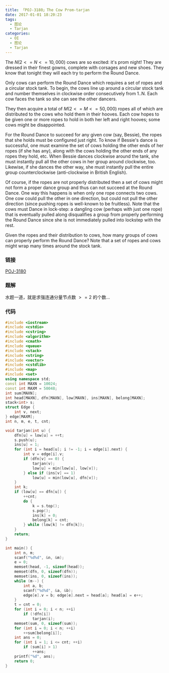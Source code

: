 ```yaml
---
title: 「POJ-3180」The Cow Prom-tarjan
date: 2017-01-01 18:20:23
tags:
  - 图论
  - Tarjan
categories:
  - OI
  - 图论
  - Tarjan
---
```

The $N (2 <= N <= 10,000)$ cows are so excited: it's prom night! They are dressed in their finest gowns, complete with corsages and new shoes. They know that tonight they will each try to perform the Round Dance.

Only cows can perform the Round Dance which requires a set of ropes and a circular stock tank. To begin, the cows line up around a circular stock tank and number themselves in clockwise order consecutively from 1..N. Each cow faces the tank so she can see the other dancers.
<!-- more -->
They then acquire a total of $M (2 <= M <= 50,000)$ ropes all of which are distributed to the cows who hold them in their hooves. Each cow hopes to be given one or more ropes to hold in both her left and right hooves; some cows might be disappointed.

For the Round Dance to succeed for any given cow (say, Bessie), the ropes that she holds must be configured just right. To know if Bessie's dance is successful, one must examine the set of cows holding the other ends of her ropes (if she has any), along with the cows holding the other ends of any ropes they hold, etc. When Bessie dances clockwise around the tank, she must instantly pull all the other cows in her group around clockwise, too. Likewise,
if she dances the other way, she must instantly pull the entire group counterclockwise (anti-clockwise in British English).

Of course, if the ropes are not properly distributed then a set of cows might not form a proper dance group and thus can not succeed at the Round Dance. One way this happens is when only one rope connects two cows. One cow could pull the other in one direction, but could not pull the other direction (since pushing ropes is well-known to be fruitless). Note that the cows must Dance in lock-step: a dangling cow (perhaps with just one rope) that is eventually pulled along disqualifies a group from properly performing the Round Dance since she is not immediately pulled into lockstep with the rest.

Given the ropes and their distribution to cows, how many groups of cows can properly perform the Round Dance? Note that a set of ropes and cows might wrap many times around the stock tank.
### 链接
[POJ-3180](http://poj.org/problem?id=3180)
### 题解
水题一道，就是求强连通分量节点数 $>=2$ 的个数...
### 代码
``` cpp
#include <iostream>
#include <cstdio>
#include <cstring>
#include <algorithm>
#include <cmath>
#include <queue>
#include <stack>
#include <string>
#include <vector>
#include <cstdlib>
#include <map>
#include <set>
using namespace std;
const int MAXN = 10024;
const int MAXM = 50048;
int sum[MAXN];
int head[MAXN], dfn[MAXN], low[MAXN], ins[MAXN], belong[MAXN];
stack<int> s;
struct Edge {
    int v, next;
} edge[MAXM];
int n, m, e, t, cnt;

void tarjan(int u) {
    dfn[u] = low[u] = ++t;
    s.push(u);
    ins[u] = 1;
    for (int i = head[u]; i != -1; i = edge[i].next) {
        int v = edge[i].v;
        if (dfn[v] == 0) {
            tarjan(v);
            low[u] = min(low[u], low[v]);
        } else if (ins[v] == 1)
            low[u] = min(low[u], dfn[v]);
    }
    int k;
    if (low[u] == dfn[u]) {
        ++cnt;
        do {
            k = s.top();
            s.pop();
            ins[k] = 0;
            belong[k] = cnt;
        } while (low[k] != dfn[k]);
    }
    return;
}

int main() {
    int n, m;
    scanf("%d%d", &n, &m);
    e = 0;
    memset(head, -1, sizeof(head));
    memset(dfn, 0, sizeof(dfn));
    memset(ins, 0, sizeof(ins));
    while (m--) {
        int a, b;
        scanf("%d%d", &a, &b);
        edge[e].v = b; edge[e].next = head[a]; head[a] = e++;
    }
    t = cnt = 0;
    for (int i = 0; i < n; ++i)
        if (!dfn[i])
            tarjan(i);
    memset(sum, 0, sizeof(sum));
    for (int i = 0; i < n; ++i)
        ++sum[belong[i]];
    int ans = 0;
    for (int i = 1; i <= cnt; ++i)
        if (sum[i] > 1)
            ++ans;
    printf("%d", ans);
    return 0;
}
```

